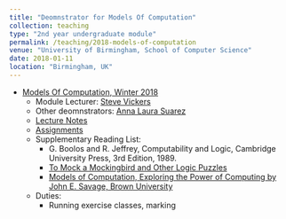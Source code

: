 ```yaml
---	
title: "Deomnstrator for Models Of Computation"		
collection: teaching		
type: "2nd year undergraduate module"		
permalink: /teaching/2018-models-of-computation
venue: "University of Birmingham, School of Computer Science"		
date: 2018-01-11		
location: "Birmingham, UK"		
---	
```

 			
* [Models Of Computation, Winter 2018](https://www.cs.bham.ac.uk/internal/modules/2017/06-05934/) 		
   * Module Lecturer: [Steve Vickers](http://www.cs.bham.ac.uk/~sjv/) 		
   * Other deomnstrators: [Anna Laura Suarez](http://www.cs.bham.ac.uk/research/groupings/theory/)
   * [Lecture Notes](https://canvas.bham.ac.uk/courses/27272/pages/models-of-computation-topics)
   * [Assignments](https://canvas.bham.ac.uk/courses/27272/assignments)
   * Supplementary Reading List: 
     * G. Boolos and R. Jeffrey, Computability and Logic, Cambridge University Press, 3rd Edition, 1989. 
     * [To Mock a Mockingbird and Other Logic Puzzles](https://global.oup.com/academic/product/to-mock-a-mockingbird-and-other-logic-puzzles-9780192801425?lang=en&cc=nz)
     * [Models of Computation, Exploring the Power of Computing by John E. Savage,
       Brown University](http://cs.brown.edu/~jes/book/pdfs/ModelsOfComputation.pdf)
    * Duties:
      * Running exercise classes, marking
